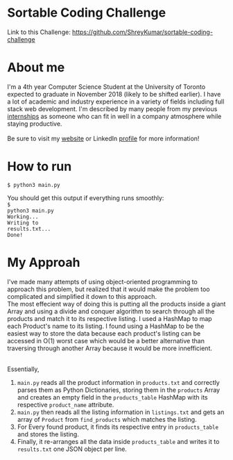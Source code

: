 # Sortable Coding Challenge

Link to this Challenge: https://github.com/ShreyKumar/sortable-coding-challenge

# About me
I'm a 4th year Computer Science Student at the University of Toronto expected to graduate in November 2018 (likely to be shifted earlier). I have a lot of academic and industry experience in a variety of fields including full stack web development. I'm described by many people from my previous <a href="http://shreykumar.com/#testimonials">internships</a> as someone who can fit in well in a company atmosphere while staying productive.
<br><br> Be sure to visit my <a href="http://shreykumar.com/">website</a> or LinkedIn 
<a href="https://www.linkedin.com/in/shreykumar/">profile</a> for more information! 

# How to run
<code>$ python3 main.py</code>

You should get this output if everything runs smoothly:<br>
<code>$ python3 main.py</code><br>
<code>Working...</code><br>
<code>Writing to results.txt...</code><br>
<code>Done!</code>

# My Approah
I've made many attempts of using object-oriented programming to approach this problem, but realized that it would make the problem too complicated and simplified it down to this approach.<br>
The most effecient way of doing this is putting all the products inside a giant Array and using a divide and conquer algorithm to search through all the products and match it to its respective listing. I used a HashMap to map each Product's name to its listing. I found using a HashMap to be the easiest way to store the data because each product's listing can be accessed in O(1) worst case which would be a better alternative than traversing through another Array because it would be more innefficient.<br><br>

Essentially, 
1. <code>main.py</code> reads all the product information in <code>products.txt</code> and correctly parses them as Python Dictionaries, storing them in the <code>products</code> Array and creates an empty field in the <code>products_table</code> HashMap with its respective <code>product_name</code> attribute.
2. <code>main.py</code> then reads all the listing information in <code>listings.txt</code> and gets an array of <code>Product</code> from <code>find_products</code> which matches the listing.
3. For Every found product, it finds its respective entry in <code>products_table</code> and stores the listing.
4. Finally, it re-arranges all the data inside <code>products_table</code> and writes it to <code>results.txt</code> one JSON object per line.
